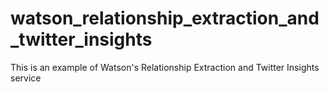 # watson_relationship_extraction_and_twitter_insights
This is an example of Watson's Relationship Extraction and Twitter Insights service
